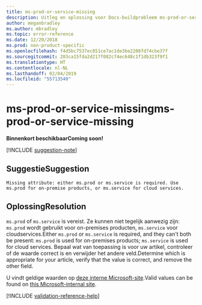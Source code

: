 ```yaml
---
title: ms-prod-or-service-missing
description: Uitleg en oplossing voor Docs-buildprobleem ms-prod-or-service-missing
author: meganbradley
ms.author: mbradley
ms.topic: error-reference
ms.date: 12/20/2018
ms.prod: non-product-specific
ms.openlocfilehash: f4d5bc7537ec851ce7ac1de3be2208fd74cbe37f
ms.sourcegitcommit: 203ca15fda2d217f082c74ec648c1f1db323f9f1
ms.translationtype: HT
ms.contentlocale: nl-NL
ms.lasthandoff: 02/04/2019
ms.locfileid: "55713540"
---
```

# <a name="ms-prod-or-service-missing"></a><span data-ttu-id="f3d85-103">ms-prod-or-service-missing</span><span class="sxs-lookup"><span data-stu-id="f3d85-103">ms-prod-or-service-missing</span></span>

<span data-ttu-id="f3d85-104">**Binnenkort beschikbaar**</span><span class="sxs-lookup"><span data-stu-id="f3d85-104">**Coming soon!**</span></span>

[!INCLUDE [suggestion-note](includes/suggestion-note.md)]

## <a name="suggestion"></a><span data-ttu-id="f3d85-105">Suggestie</span><span class="sxs-lookup"><span data-stu-id="f3d85-105">Suggestion</span></span>

`Missing attribute: either ms.prod or ms.service is required. Use ms.prod for on-premise products, or ms.service for cloud services.`

## <a name="resolution"></a><span data-ttu-id="f3d85-106">Oplossing</span><span class="sxs-lookup"><span data-stu-id="f3d85-106">Resolution</span></span>

<span data-ttu-id="f3d85-107">`ms.prod` of `ms.service` is vereist. Ze kunnen niet tegelijk aanwezig zijn: `ms.prod` wordt gebruikt voor on-premises producten, `ms.service` voor cloudservices.</span><span class="sxs-lookup"><span data-stu-id="f3d85-107">Either `ms.prod` or `ms.service` is required, and they can't both be present: `ms.prod` is used for on-premises products; `ms.service` is used for cloud services.</span></span> <span data-ttu-id="f3d85-108">Bepaal wat van toepassing is voor uw artikel, controleer of de waarde correct is en verwijder het andere veld.</span><span class="sxs-lookup"><span data-stu-id="f3d85-108">Determine which is appropriate for your article, verify that the value is correct, and remove the other field.</span></span>

<span data-ttu-id="f3d85-109">U vindt geldige waarden op [deze interne Microsoft-site](https://docsmetadatatool.azurewebsites.net/whitelists).</span><span class="sxs-lookup"><span data-stu-id="f3d85-109">Valid values can be found on [this Microsoft-internal site](https://docsmetadatatool.azurewebsites.net/whitelists).</span></span>

<!--make sure to add this file to your includes folder and verify the path-->
[!INCLUDE [validation-reference-help](includes/validation-reference-help.md)]